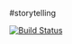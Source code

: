 #storytelling

[![Build Status](https://travis-ci.org/oscarfonts/storytelling.svg?branch=master)](https://travis-ci.org/oscarfonts/storytelling)

